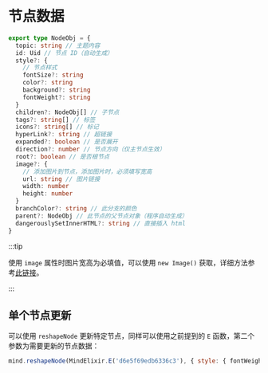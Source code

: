 # 节点数据

```typescript
export type NodeObj = {
  topic: string // 主题内容
  id: Uid // 节点 ID（自动生成）
  style?: {
    // 节点样式
    fontSize?: string
    color?: string
    background?: string
    fontWeight?: string
  }
  children?: NodeObj[] // 子节点
  tags?: string[] // 标签
  icons?: string[] // 标记
  hyperLink?: string // 超链接
  expanded?: boolean // 是否展开
  direction?: number // 节点方向（仅主节点生效）
  root?: boolean // 是否根节点
  image?: {
    // 添加图片到节点，添加图片时，必须填写宽高
    url: string // 图片链接
    width: number
    height: number
  }
  branchColor?: string // 此分支的颜色
  parent?: NodeObj // 此节点的父节点对象（程序自动生成）
  dangerouslySetInnerHTML?: string // 直接插入 html
}
```

:::tip

使用 `image` 属性时图片宽高为必填值，可以使用 `new Image()` 获取，详细方法参考[此链接](https://stackoverflow.com/questions/623172/how-to-get-the-image-size-height-width-using-javascript)。

:::

## 单个节点更新

可以使用 `reshapeNode` 更新特定节点，同样可以使用之前提到的 `E` 函数，第二个参数为需要更新的节点数据：

```js
mind.reshapeNode(MindElixir.E('d6e5f69edb6336c3'), { style: { fontWeight } })
```
